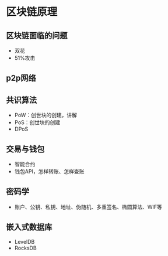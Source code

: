 区块链原理
===

## 区块链面临的问题
* 双花
* 51%攻击

## p2p网络

## 共识算法
* PoW：创世块的创建，讲解
* PoS：创世块的创建
* DPoS

## 交易与钱包
* 智能合约
* 钱包API，怎样转账、怎样查账

## 密码学
* 账户、公钥、私钥、地址、伪随机、多重签名、椭圆算法、WIF等

## 嵌入式数据库
* LevelDB
* RocksDB
